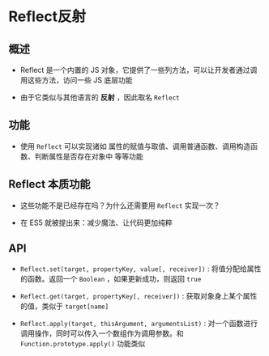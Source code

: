 # Reflect反射

## 概述

+ Reflect 是一个内置的 JS 对象，它提供了一些列方法，可以让开发者通过调用这些方法，访问一些 JS 底层功能

+ 由于它类似与其他语言的 **反射** ，因此取名 `Reflect`

## 功能

+ 使用 `Reflect` 可以实现诸如 属性的赋值与取值、调用普通函数、调用构造函数、判断属性是否存在对象中 等等功能

## Reflect 本质功能

+ 这些功能不是已经存在吗？为什么还需要用 `Reflect` 实现一次？

+ 在 ES5 就被提出来：减少魔法、让代码更加纯粹

## API

+ `Reflect.set(target, propertyKey, value[, receiver])` : 将值分配给属性的函数。返回一个 `Boolean` ，如果更新成功，则返回 `true`

+ `Reflect.get(target, propertyKey[, receiver])` : 获取对象身上某个属性的值，类似于 `target[name]`

+ `Reflect.apply(target, thisArgument, argumentsList)` : 对一个函数进行调用操作，同时可以传入一个数组作为调用参数。和 `Function.prototype.apply()` 功能类似
